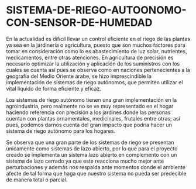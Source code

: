 # SISTEMA-DE-RIEGO-AUTOONOMO-CON-SENSOR-DE-HUMEDAD

En la actualidad es difícil llevar un control eficiente en el riego de las plantas ya sea en la jardinería o agricultura, puesto que son muchos factores para tomar en consideración como lo es abastecimiento de luz solar, nutrientes, medicamentos, entre otras atenciones. En agricultura de precisión es necesario optimizar la utilización y aplicación de los suministros con los cuales se cuenta así pues se observa como en naciones pertenecientes a la geografía del Medio Oriente árabe, se hizo imprescindible la implementación de sistemas de riego autónomos, que permiten utilizar el vital líquido de forma eficiente y eficaz.

Los sistemas de riego autónomo tienen una gran implementación en la agroindustria, pero realmente no se ve muy representado en el hogar haciendo referencia con precisión a los jardines donde las personas cuentan con plantas ornamentales, medicinales, frutales entre otras; así pues, podemos darnos cuenta del gran impacto que podría hacer un sistema de riego autónomo para los hogares.

Se observa que una gran parte de los sistemas de riego se presentan únicamente como sistemas de lazo abierto, por lo que para el proyecto creado se implementa un sistema lazo abierto en complemento con un sistema de lazo cerrado ya que este reacciona mucho mejor ante perturbaciones y además nos respalda ante momentos donde el ambiente afecte de tal forma que haga que nuestro sistema no pueda ser predecible de manera total o parcial.

